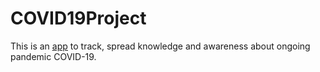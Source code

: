 # COVID19Project
This is an <u><a href="https://github.com/animesh328/COVID19Project/raw/master/app/release/app-release.apk">app</a></u> to track, spread knowledge and awareness about ongoing pandemic COVID-19.
